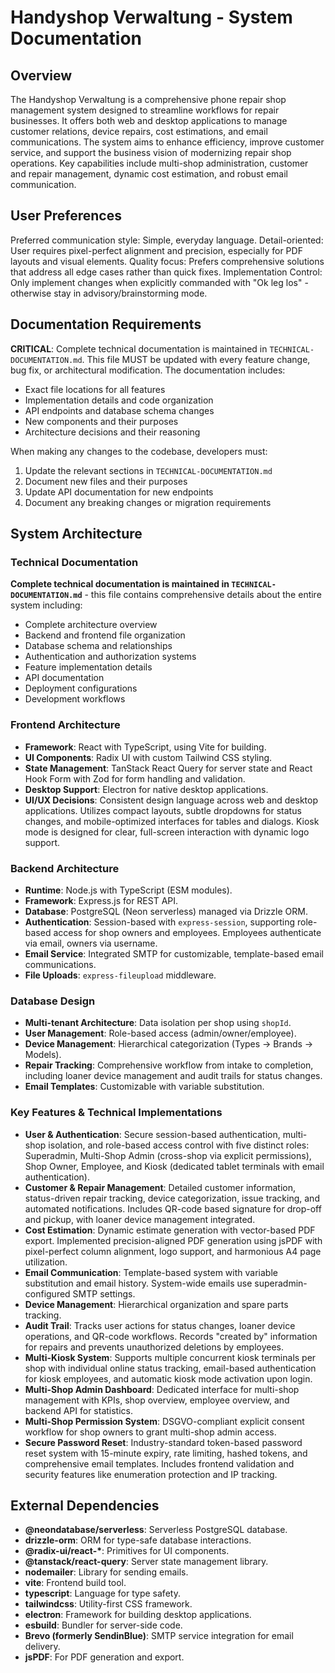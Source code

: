 # Handyshop Verwaltung - System Documentation

## Overview

The Handyshop Verwaltung is a comprehensive phone repair shop management system designed to streamline workflows for repair businesses. It offers both web and desktop applications to manage customer relations, device repairs, cost estimations, and email communications. The system aims to enhance efficiency, improve customer service, and support the business vision of modernizing repair shop operations. Key capabilities include multi-shop administration, customer and repair management, dynamic cost estimation, and robust email communication.

## User Preferences

Preferred communication style: Simple, everyday language.
Detail-oriented: User requires pixel-perfect alignment and precision, especially for PDF layouts and visual elements.
Quality focus: Prefers comprehensive solutions that address all edge cases rather than quick fixes.
Implementation Control: Only implement changes when explicitly commanded with "Ok leg los" - otherwise stay in advisory/brainstorming mode.

## Documentation Requirements

**CRITICAL**: Complete technical documentation is maintained in `TECHNICAL-DOCUMENTATION.md`. This file MUST be updated with every feature change, bug fix, or architectural modification. The documentation includes:
- Exact file locations for all features
- Implementation details and code organization
- API endpoints and database schema changes
- New components and their purposes
- Architecture decisions and their reasoning

When making any changes to the codebase, developers must:
1. Update the relevant sections in `TECHNICAL-DOCUMENTATION.md`
2. Document new files and their purposes
3. Update API documentation for new endpoints
4. Document any breaking changes or migration requirements

## System Architecture

### Technical Documentation
**Complete technical documentation is maintained in `TECHNICAL-DOCUMENTATION.md`** - this file contains comprehensive details about the entire system including:
- Complete architecture overview
- Backend and frontend file organization
- Database schema and relationships
- Authentication and authorization systems
- Feature implementation details
- API documentation
- Deployment configurations
- Development workflows

### Frontend Architecture
- **Framework**: React with TypeScript, using Vite for building.
- **UI Components**: Radix UI with custom Tailwind CSS styling.
- **State Management**: TanStack React Query for server state and React Hook Form with Zod for form handling and validation.
- **Desktop Support**: Electron for native desktop applications.
- **UI/UX Decisions**: Consistent design language across web and desktop applications. Utilizes compact layouts, subtle dropdowns for status changes, and mobile-optimized interfaces for tables and dialogs. Kiosk mode is designed for clear, full-screen interaction with dynamic logo support.

### Backend Architecture
- **Runtime**: Node.js with TypeScript (ESM modules).
- **Framework**: Express.js for REST API.
- **Database**: PostgreSQL (Neon serverless) managed via Drizzle ORM.
- **Authentication**: Session-based with `express-session`, supporting role-based access for shop owners and employees. Employees authenticate via email, owners via username.
- **Email Service**: Integrated SMTP for customizable, template-based email communications.
- **File Uploads**: `express-fileupload` middleware.

### Database Design
- **Multi-tenant Architecture**: Data isolation per shop using `shopId`.
- **User Management**: Role-based access (admin/owner/employee).
- **Device Management**: Hierarchical categorization (Types → Brands → Models).
- **Repair Tracking**: Comprehensive workflow from intake to completion, including loaner device management and audit trails for status changes.
- **Email Templates**: Customizable with variable substitution.

### Key Features & Technical Implementations
- **User & Authentication**: Secure session-based authentication, multi-shop isolation, and role-based access control with five distinct roles: Superadmin, Multi-Shop Admin (cross-shop via explicit permissions), Shop Owner, Employee, and Kiosk (dedicated tablet terminals with email authentication).
- **Customer & Repair Management**: Detailed customer information, status-driven repair tracking, device categorization, issue tracking, and automated notifications. Includes QR-code based signature for drop-off and pickup, with loaner device management integrated.
- **Cost Estimation**: Dynamic estimate generation with vector-based PDF export. Implemented precision-aligned PDF generation using jsPDF with pixel-perfect column alignment, logo support, and harmonious A4 page utilization.
- **Email Communication**: Template-based system with variable substitution and email history. System-wide emails use superadmin-configured SMTP settings.
- **Device Management**: Hierarchical organization and spare parts tracking.
- **Audit Trail**: Tracks user actions for status changes, loaner device operations, and QR-code workflows. Records "created by" information for repairs and prevents unauthorized deletions by employees.
- **Multi-Kiosk System**: Supports multiple concurrent kiosk terminals per shop with individual online status tracking, email-based authentication for kiosk employees, and automatic kiosk mode activation upon login.
- **Multi-Shop Admin Dashboard**: Dedicated interface for multi-shop management with KPIs, shop overview, employee overview, and backend API for statistics.
- **Multi-Shop Permission System**: DSGVO-compliant explicit consent workflow for shop owners to grant multi-shop admin access.
- **Secure Password Reset**: Industry-standard token-based password reset system with 15-minute expiry, rate limiting, hashed tokens, and comprehensive email templates. Includes frontend validation and security features like enumeration protection and IP tracking.

## External Dependencies

- **@neondatabase/serverless**: Serverless PostgreSQL database.
- **drizzle-orm**: ORM for type-safe database interactions.
- **@radix-ui/react-\***: Primitives for UI components.
- **@tanstack/react-query**: Server state management library.
- **nodemailer**: Library for sending emails.
- **vite**: Frontend build tool.
- **typescript**: Language for type safety.
- **tailwindcss**: Utility-first CSS framework.
- **electron**: Framework for building desktop applications.
- **esbuild**: Bundler for server-side code.
- **Brevo (formerly SendinBlue)**: SMTP service integration for email delivery.
- **jsPDF**: For PDF generation and export.